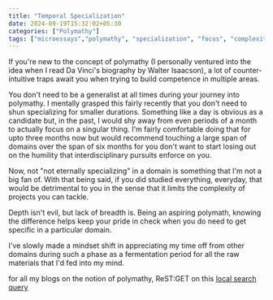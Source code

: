 ```yaml
---
title: "Temporal Specialization"
date: 2024-09-19T15:32:02+05:30
categories: ["Polymathy"]
tags: ["microessays","polymathy", "specialization", "focus", "complexity", "influence", "skill"]
---
```


If you're new to the concept of polymathy (I personally ventured into the idea when I read Da Vinci's biography by Walter Isaacson), a lot of counter-intuitive traps await you when trying to build competence in multiple areas.  

You don't need to be a generalist at all times during your journey into polymathy. I mentally grasped this fairly recently that you don't need to shun specializing for smaller durations.
Something like a day is obvious as a candidate but, in the past, I would shy away from even periods of a month to actually focus on a singular thing. I'm fairly comfortable doing that for upto three months now but would recommend touching a large span of domains over the span of six months for you don't want to start losing out on the humility that interdisciplinary pursuits enforce on you.  


Now, not "not eternally specializing" in a domain is something that I'm not a big fan of. With that being said, if you did studied everything, everyday, that would be detrimental to you in the sense that it limits the complexity of projects you can tackle.  

Depth isn't evil, but lack of breadth is. Being an aspiring polymath, knowing the difference helps keep your pride in check when you do need to get specific in a particular domain.  

I've slowly made a mindset shift in appreciating my time off from other domains during such a phase as a fermentation period for all the raw materials that I'd fed into my mind.  

for all my blogs on the notion of polymathy, ReST:GET on this [local search query](/search?query=polymathy)
